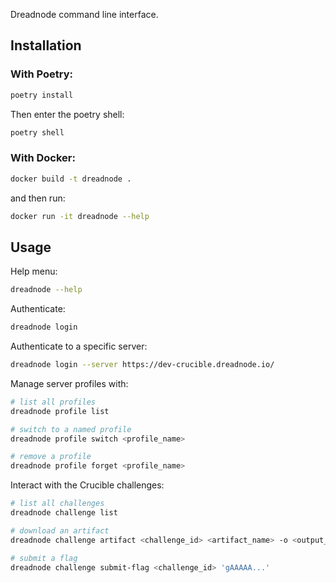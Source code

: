Dreadnode command line interface.

## Installation

### With Poetry:

```bash
poetry install 
```

Then enter the poetry shell:

```bash
poetry shell
```

### With Docker:

```bash
docker build -t dreadnode .
```

and then run:

```bash
docker run -it dreadnode --help
```

## Usage

Help menu:

```bash
dreadnode --help
```

Authenticate:

```bash
dreadnode login
```

Authenticate to a specific server:

```bash
dreadnode login --server https://dev-crucible.dreadnode.io/
```

Manage server profiles with:

```bash
# list all profiles
dreadnode profile list

# switch to a named profile
dreadnode profile switch <profile_name>

# remove a profile
dreadnode profile forget <profile_name>
```

Interact with the Crucible challenges:

```bash
# list all challenges
dreadnode challenge list

# download an artifact
dreadnode challenge artifact <challenge_id> <artifact_name> -o <output_path>

# submit a flag
dreadnode challenge submit-flag <challenge_id> 'gAAAAA...'
```


